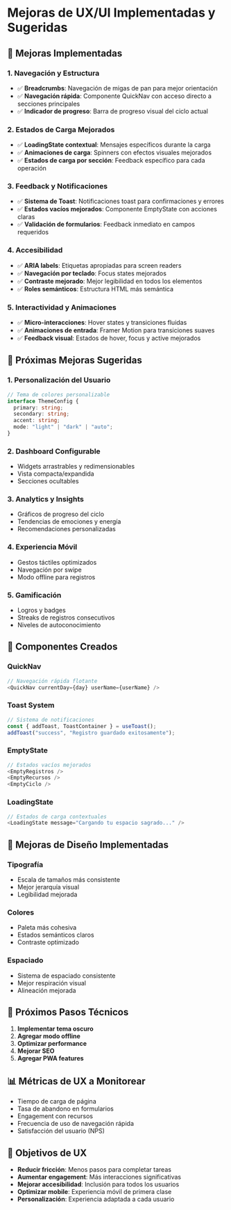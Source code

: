 # Mejoras de UX/UI Implementadas y Sugeridas

## 🎯 Mejoras Implementadas

### 1. **Navegación y Estructura**

- ✅ **Breadcrumbs**: Navegación de migas de pan para mejor orientación
- ✅ **Navegación rápida**: Componente QuickNav con acceso directo a secciones principales
- ✅ **Indicador de progreso**: Barra de progreso visual del ciclo actual

### 2. **Estados de Carga Mejorados**

- ✅ **LoadingState contextual**: Mensajes específicos durante la carga
- ✅ **Animaciones de carga**: Spinners con efectos visuales mejorados
- ✅ **Estados de carga por sección**: Feedback específico para cada operación

### 3. **Feedback y Notificaciones**

- ✅ **Sistema de Toast**: Notificaciones toast para confirmaciones y errores
- ✅ **Estados vacíos mejorados**: Componente EmptyState con acciones claras
- ✅ **Validación de formularios**: Feedback inmediato en campos requeridos

### 4. **Accesibilidad**

- ✅ **ARIA labels**: Etiquetas apropiadas para screen readers
- ✅ **Navegación por teclado**: Focus states mejorados
- ✅ **Contraste mejorado**: Mejor legibilidad en todos los elementos
- ✅ **Roles semánticos**: Estructura HTML más semántica

### 5. **Interactividad y Animaciones**

- ✅ **Micro-interacciones**: Hover states y transiciones fluidas
- ✅ **Animaciones de entrada**: Framer Motion para transiciones suaves
- ✅ **Feedback visual**: Estados de hover, focus y active mejorados

## 🚀 Próximas Mejoras Sugeridas

### 1. **Personalización del Usuario**

```typescript
// Tema de colores personalizable
interface ThemeConfig {
  primary: string;
  secondary: string;
  accent: string;
  mode: "light" | "dark" | "auto";
}
```

### 2. **Dashboard Configurable**

- Widgets arrastrables y redimensionables
- Vista compacta/expandida
- Secciones ocultables

### 3. **Analytics y Insights**

- Gráficos de progreso del ciclo
- Tendencias de emociones y energía
- Recomendaciones personalizadas

### 4. **Experiencia Móvil**

- Gestos táctiles optimizados
- Navegación por swipe
- Modo offline para registros

### 5. **Gamificación**

- Logros y badges
- Streaks de registros consecutivos
- Niveles de autoconocimiento

## 📱 Componentes Creados

### QuickNav

```typescript
// Navegación rápida flotante
<QuickNav currentDay={day} userName={userName} />
```

### Toast System

```typescript
// Sistema de notificaciones
const { addToast, ToastContainer } = useToast();
addToast("success", "Registro guardado exitosamente");
```

### EmptyState

```typescript
// Estados vacíos mejorados
<EmptyRegistros />
<EmptyRecursos />
<EmptyCiclo />
```

### LoadingState

```typescript
// Estados de carga contextuales
<LoadingState message="Cargando tu espacio sagrado..." />
```

## 🎨 Mejoras de Diseño Implementadas

### Tipografía

- Escala de tamaños más consistente
- Mejor jerarquía visual
- Legibilidad mejorada

### Colores

- Paleta más cohesiva
- Estados semánticos claros
- Contraste optimizado

### Espaciado

- Sistema de espaciado consistente
- Mejor respiración visual
- Alineación mejorada

## 🔧 Próximos Pasos Técnicos

1. **Implementar tema oscuro**
2. **Agregar modo offline**
3. **Optimizar performance**
4. **Mejorar SEO**
5. **Agregar PWA features**

## 📊 Métricas de UX a Monitorear

- Tiempo de carga de página
- Tasa de abandono en formularios
- Engagement con recursos
- Frecuencia de uso de navegación rápida
- Satisfacción del usuario (NPS)

## 🎯 Objetivos de UX

- **Reducir fricción**: Menos pasos para completar tareas
- **Aumentar engagement**: Más interacciones significativas
- **Mejorar accesibilidad**: Inclusión para todos los usuarios
- **Optimizar mobile**: Experiencia móvil de primera clase
- **Personalización**: Experiencia adaptada a cada usuario
